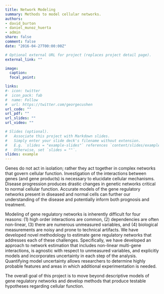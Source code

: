 ```yaml
---
title: Network Modeling
summary: Methods to model cellular networks.
authors:
- david_burton
- daniel_munoz_huerta
- admin
share: false
comment: false
date: "2016-04-27T00:00:00Z"

# Optional external URL for project (replaces project detail page).
external_link: ""

image:
  caption: 
  focal_point: 

links:
#- icon: twitter
#  icon_pack: fab
#  name: Follow
#  url: https://twitter.com/georgecushen
url_code: ""
url_pdf: ""
url_slides: ""
url_video: ""

# Slides (optional).
#   Associate this project with Markdown slides.
#   Simply enter your slide deck's filename without extension.
#   E.g. `slides = "example-slides"` references `content/slides/example-slides.md`.
#   Otherwise, set `slides = ""`.
slides: example
---
```


Genes do not act in isolation; rather they act together in complex networks that govern cellular function. Investigation of the interactions between genes (and gene products) is necessary to elucidate cellular mechanisms. Disease progression produces drastic changes in genetic networks critical to normal cellular function. Accurate models of the gene regulatory networks present in diseased and normal cells can further our understanding of the disease and potentially inform both prognosis and treatment.

Modeling of gene regulatory networks is inherently difficult for four reasons: (1) high order interactions are common, (2) dependencies are often non-linear, (3) there are numerous unmeasured variables, and (4) biological measurements are noisy and prone to technical artifacts. We have developed novel methodology to estimate gene regulatory networks that addresses each of these challenges. Specifically, we have developed an approach to network estimation that includes non-linear multi-gene interactions, is agnostic with respect to unmeasured variables, and explicitly models and incorporates uncertainty in each step of the analysis. Quantifying model uncertainty allows researchers to determine highly probable features and areas in which additional experimentation is needed. 

The overall goal of this project is to move beyond descriptive models of gene regulatory networks and develop methods that produce testable hypotheses regarding cellular function.

